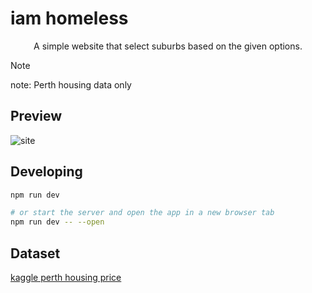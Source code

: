 # iam homeless

<p align="center">
  A simple website that select suburbs based on the given options.
</p>

> [!Note]
> note: Perth housing data only

## Preview

![site](docs/site.gif)

## Developing

```bash
npm run dev

# or start the server and open the app in a new browser tab
npm run dev -- --open
```

## Dataset

<a href=https://www.kaggle.com/datasets/syuzai/perth-house-prices>kaggle perth housing price</a>
